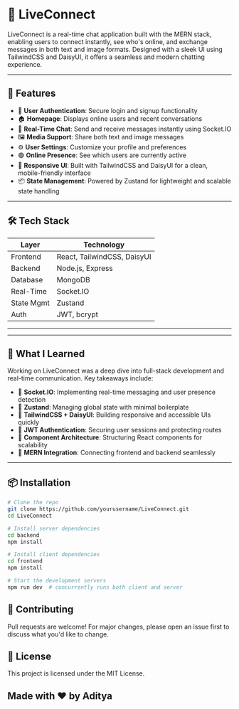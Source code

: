 # 💬 LiveConnect

LiveConnect is a real-time chat application built with the MERN stack, enabling users to connect instantly, see who's online, and exchange messages in both text and image formats. Designed with a sleek UI using TailwindCSS and DaisyUI, it offers a seamless and modern chatting experience.

---

## 🚀 Features

- 🔐 **User Authentication**: Secure login and signup functionality
- 🏠 **Homepage**: Displays online users and recent conversations
- 💬 **Real-Time Chat**: Send and receive messages instantly using Socket.IO
- 🖼️ **Media Support**: Share both text and image messages
- ⚙️ **User Settings**: Customize your profile and preferences
- 🟢 **Online Presence**: See which users are currently active
- 🌙 **Responsive UI**: Built with TailwindCSS and DaisyUI for a clean, mobile-friendly interface
- 📦 **State Management**: Powered by Zustand for lightweight and scalable state handling

---

## 🛠️ Tech Stack

| Layer        | Technology                     |
|--------------|--------------------------------|
| Frontend     | React, TailwindCSS, DaisyUI    |
| Backend      | Node.js, Express               |
| Database     | MongoDB                        |
| Real-Time    | Socket.IO                      |
| State Mgmt   | Zustand                        |
| Auth         | JWT, bcrypt                    |

---


---

## 🧠 What I Learned

Working on LiveConnect was a deep dive into full-stack development and real-time communication. Key takeaways include:

- 🔄 **Socket.IO**: Implementing real-time messaging and user presence detection
- 🧵 **Zustand**: Managing global state with minimal boilerplate
- 🎨 **TailwindCSS + DaisyUI**: Building responsive and accessible UIs quickly
- 🔐 **JWT Authentication**: Securing user sessions and protecting routes
- 🧩 **Component Architecture**: Structuring React components for scalability
- 🧠 **MERN Integration**: Connecting frontend and backend seamlessly

---

## 📦 Installation

```bash
# Clone the repo
git clone https://github.com/yourusername/LiveConnect.git
cd LiveConnect

# Install server dependencies
cd backend
npm install

# Install client dependencies
cd frontend
npm install

# Start the development servers
npm run dev  # concurrently runs both client and server

```

## 🤝 Contributing
Pull requests are welcome! For major changes, please open an issue first to discuss what you'd like to change.

## 📄 License
This project is licensed under the MIT License.

## Made with ❤️ by Aditya
